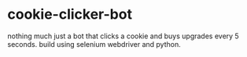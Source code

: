 # cookie-clicker-bot
nothing much just a bot that clicks a cookie and buys upgrades every 5 seconds. build using selenium webdriver and python.
